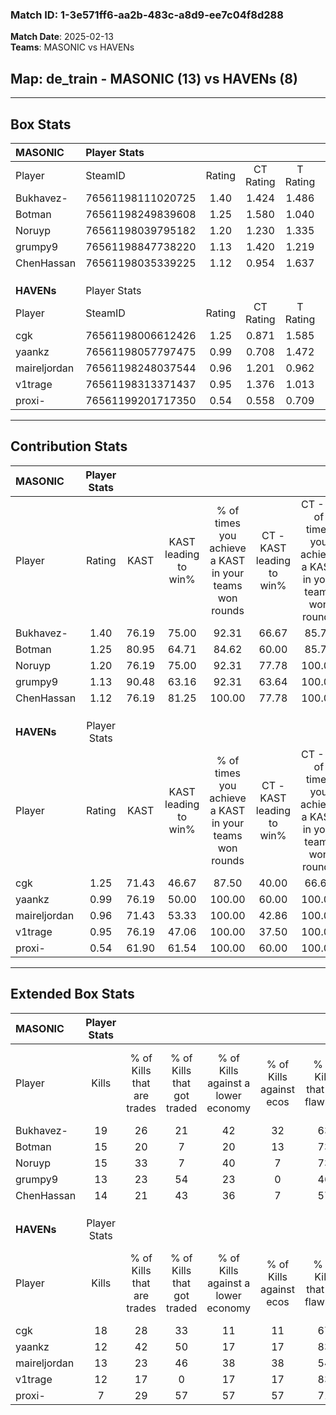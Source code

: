 ### Match ID: 1-3e571ff6-aa2b-483c-a8d9-ee7c04f8d288  
**Match Date**: 2025-02-13  
**Teams**: MASONIC vs HAVENs  

## **Map**: de_train - MASONIC (13) vs HAVENs (8)  
---  

## Box Stats  

| **MASONIC**  | Player Stats      |        |           |          |       |      |       |         |        |      |     |
| :- | :- | :-: | :-: | :-: | :-: | :-: | :-: | :-: | :-: | :-: | :-: |
| Player       | SteamID           | Rating | CT Rating | T Rating | KAST  | ADR  | Kills | Assists | Deaths | K/D  | HS% |
| Bukhavez-    | 76561198111020725 |  1.40  |   1.424   |  1.486   | 76.19 | 87.2 |  19   |    0    |   11   | 1.73 | 47  |
| Botman       | 76561198249839608 |  1.25  |   1.580   |  1.040   | 80.95 | 79.1 |  15   |    6    |   12   | 1.25 | 60  |
| Noruyp       | 76561198039795182 |  1.20  |   1.230   |  1.335   | 76.19 | 73.0 |  15   |    2    |   11   | 1.36 |  6  |
| grumpy9      | 76561198847738220 |  1.13  |   1.420   |  1.219   | 90.48 | 76.1 |  13   |    7    |   16   | 0.81 | 61  |
| ChenHassan   | 76561198035339225 |  1.12  |   0.954   |  1.637   | 76.19 | 75.1 |  14   |    3    |   13   | 1.08 | 50  |
|              |                   |        |           |          |       |      |       |         |        |      |     |
|              |                   |        |           |          |       |      |       |         |        |      |     |
|              |                   |        |           |          |       |      |       |         |        |      |     |
| **HAVENs**   | Player Stats      |        |           |          |       |      |       |         |        |      |     |
| Player       | SteamID           | Rating | CT Rating | T Rating | KAST  | ADR  | Kills | Assists | Deaths | K/D  | HS% |
| cgk          | 76561198006612426 |  1.25  |   0.871   |  1.585   | 71.43 | 75.4 |  18   |    4    |   13   | 1.38 | 44  |
| yaankz       | 76561198057797475 |  0.99  |   0.708   |  1.472   | 76.19 | 80.7 |  12   |    6    |   16   | 0.75 | 41  |
| maireljordan | 76561198248037544 |  0.96  |   1.201   |  0.962   | 71.43 | 77.5 |  13   |    6    |   17   | 0.76 | 15  |
| v1trage      | 76561198313371437 |  0.95  |   1.376   |  1.013   | 76.19 | 58.8 |  12   |    1    |   14   | 0.86 | 58  |
| proxi-       | 76561199201717350 |  0.54  |   0.558   |  0.709   | 61.90 | 49.5 |   7   |    3    |   17   | 0.41 | 42  |
---  

## Contribution Stats  

| **MASONIC**  | Player Stats |       |                      |                                                        |                           |                                                             |                          |                                                            |
| :- | :-: | :-: | :-: | :-: | :-: | :-: | :-: | :-: |
| Player       |    Rating    | KAST  | KAST leading to win% | % of times you achieve a KAST in your teams won rounds | CT - KAST leading to win% | CT - % of times you achieve a KAST in your teams won rounds | T - KAST leading to win% | T - % of times you achieve a KAST in your teams won rounds |
| Bukhavez-    |     1.40     | 76.19 |        75.00         |                         92.31                          |           66.67           |                            85.71                            |          85.71           |                           100.00                           |
| Botman       |     1.25     | 80.95 |        64.71         |                         84.62                          |           60.00           |                            85.71                            |          71.43           |                           83.33                            |
| Noruyp       |     1.20     | 76.19 |        75.00         |                         92.31                          |           77.78           |                           100.00                            |          71.43           |                           83.33                            |
| grumpy9      |     1.13     | 90.48 |        63.16         |                         92.31                          |           63.64           |                           100.00                            |          62.50           |                           83.33                            |
| ChenHassan   |     1.12     | 76.19 |        81.25         |                         100.00                         |           77.78           |                           100.00                            |          85.71           |                           100.00                           |
|              |              |       |                      |                                                        |                           |                                                             |                          |                                                            |
|              |              |       |                      |                                                        |                           |                                                             |                          |                                                            |
|              |              |       |                      |                                                        |                           |                                                             |                          |                                                            |
| **HAVENs**   | Player Stats |       |                      |                                                        |                           |                                                             |                          |                                                            |
| Player       |    Rating    | KAST  | KAST leading to win% | % of times you achieve a KAST in your teams won rounds | CT - KAST leading to win% | CT - % of times you achieve a KAST in your teams won rounds | T - KAST leading to win% | T - % of times you achieve a KAST in your teams won rounds |
| cgk          |     1.25     | 71.43 |        46.67         |                         87.50                          |           40.00           |                            66.67                            |          50.00           |                           100.00                           |
| yaankz       |     0.99     | 76.19 |        50.00         |                         100.00                         |           60.00           |                           100.00                            |          45.45           |                           100.00                           |
| maireljordan |     0.96     | 71.43 |        53.33         |                         100.00                         |           42.86           |                           100.00                            |          62.50           |                           100.00                           |
| v1trage      |     0.95     | 76.19 |        47.06         |                         100.00                         |           37.50           |                           100.00                            |          55.56           |                           100.00                           |
| proxi-       |     0.54     | 61.90 |        61.54         |                         100.00                         |           60.00           |                           100.00                            |          62.50           |                           100.00                           |
---  

## Extended Box Stats  

| **MASONIC**  | Player Stats |                            |                            |                                    |                         |                              |                                 |        |                             |                                     |                          |                               |                            |
| :- | :-: | :-: | :-: | :-: | :-: | :-: | :-: | :-: | :-: | :-: | :-: | :-: | :-: |
| Player       |    Kills     | % of Kills that are trades | % of Kills that got traded | % of Kills against a lower economy | % of Kills against ecos | % of Kills that are flawless | % of Kills that are close duels | Deaths | % of Deaths that get traded | % of Deaths against a lower economy | % of Deaths against ecos | % of Deaths that are flawless | % of Deaths that are close |
| Bukhavez-    |      19      |             26             |             21             |                 42                 |           32            |              63              |               11                |   11   |             18              |                 18                  |            0             |              64               |             0              |
| Botman       |      15      |             20             |             7              |                 20                 |           13            |              73              |                7                |   12   |             33              |                 17                  |            0             |              67               |             8              |
| Noruyp       |      15      |             33             |             7              |                 40                 |            7            |              73              |                0                |   11   |             27              |                  9                  |            0             |              82               |             0              |
| grumpy9      |      13      |             23             |             54             |                 23                 |            0            |              46              |               15                |   16   |             50              |                 25                  |            6             |              63               |             0              |
| ChenHassan   |      14      |             21             |             43             |                 36                 |            7            |              57              |                0                |   13   |             38              |                  0                  |            0             |              77               |             0              |
|              |              |                            |                            |                                    |                         |                              |                                 |        |                             |                                     |                          |                               |                            |
|              |              |                            |                            |                                    |                         |                              |                                 |        |                             |                                     |                          |                               |                            |
|              |              |                            |                            |                                    |                         |                              |                                 |        |                             |                                     |                          |                               |                            |
| **HAVENs**   | Player Stats |                            |                            |                                    |                         |                              |                                 |        |                             |                                     |                          |                               |                            |
| Player       |    Kills     | % of Kills that are trades | % of Kills that got traded | % of Kills against a lower economy | % of Kills against ecos | % of Kills that are flawless | % of Kills that are close duels | Deaths | % of Deaths that get traded | % of Deaths against a lower economy | % of Deaths against ecos | % of Deaths that are flawless | % of Deaths that are close |
| cgk          |      18      |             28             |             33             |                 11                 |           11            |              67              |                0                |   13   |              8              |                  0                  |            0             |              62               |             0              |
| yaankz       |      12      |             42             |             50             |                 17                 |           17            |              83              |                0                |   16   |             38              |                  6                  |            6             |              63               |             6              |
| maireljordan |      13      |             23             |             46             |                 38                 |           38            |              54              |                0                |   17   |             24              |                  6                  |            6             |              59               |             12             |
| v1trage      |      12      |             17             |             0              |                 17                 |           17            |              83              |                0                |   14   |             29              |                  0                  |            0             |              79               |             0              |
| proxi-       |      7       |             29             |             57             |                 57                 |           57            |              71              |               14                |   17   |             24              |                 12                  |            12            |              53               |             12             |

